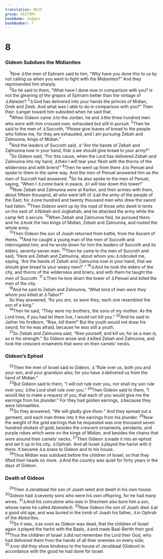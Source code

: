 ```yaml
---
translation: NKJV
group: HISTORY
bookName: Judges 
bookNumber: 7
---
```


<div class="title"><h1>8</h1><h3>Gideon Subdues the Midianites</h3></div>
<span class="verse cac_8_1"> <sup>1</sup>Now <a data-toggle="tooltip" data-placement="bottom" title="Judg. 12:1; 2 Sam. 19:41">⚓</a>the men of Ephraim said to him, “Why have you done this to us by not calling us when you went to fight with the Midianites?” And they reprimanded him sharply.<br/></span>
<span class="verse cac_8_2"> <sup>2</sup>So he said to them, “What have I done now in comparison with you? <i>Is</i> not the gleaning <i>of</i> <i>the</i> <i>grapes</i> of Ephraim better than the vintage of <a data-toggle="tooltip" data-placement="bottom" title="Judg. 6:11">⚓</a>Abiezer? </span>
<span class="verse cac_8_3"><sup>3</sup><a data-toggle="tooltip" data-placement="bottom" title="Judg. 7:24, 25">⚓</a>God has delivered into your hands the princes of Midian, Oreb and Zeeb. And what was I able to do in comparison with you?” Then their <a data-toggle="tooltip" data-placement="bottom" title="Prov. 15:1">⚓</a>anger toward him subsided when he said that.<br/></span>
<span class="verse cac_8_4"> <sup>4</sup>When Gideon came <a data-toggle="tooltip" data-placement="bottom" title="Judg. 7:25">⚓</a>to the Jordan, he and <a data-toggle="tooltip" data-placement="bottom" title="Judg. 7:6">⚓</a>the three hundred men who <i>were</i> with him crossed over, exhausted but still in pursuit. </span>
<span class="verse cac_8_5"><sup>5</sup>Then he said to the men of <a data-toggle="tooltip" data-placement="bottom" title="Gen. 33:17; Ps. 60:6">⚓</a>Succoth, “Please give loaves of bread to the people who follow me, for they are exhausted, and I am pursuing Zebah and Zalmunna, kings of Midian.”<br/></span>
<span class="verse cac_8_6"> <sup>6</sup>And the leaders of Succoth said, <a data-toggle="tooltip" data-placement="bottom" title="1 Kin. 20:11; Judg. 8:15">⚓</a>“<i>Are</i> the hands of Zebah and Zalmunna now in your hand, that <a data-toggle="tooltip" data-placement="bottom" title="1 Sam. 25:11">⚓</a>we should give bread to your army?”<br/></span>
<span class="verse cac_8_7"> <sup>7</sup>So Gideon said, “For this cause, when the Lord has delivered Zebah and Zalmunna into my hand, <a data-toggle="tooltip" data-placement="bottom" title="Judg. 8:16">⚓</a>then I will tear your flesh with the thorns of the wilderness and with briers!” </span>
<span class="verse cac_8_8"><sup>8</sup>Then he went up from there <a data-toggle="tooltip" data-placement="bottom" title="Gen. 32:30, 31; 1 Kin. 12:25">⚓</a>to Penuel and spoke to them in the same way. And the men of Penuel answered him as the men of Succoth had answered. </span>
<span class="verse cac_8_9"><sup>9</sup>So he also spoke to the men of Penuel, saying, “When I <a data-toggle="tooltip" data-placement="bottom" title="1 Kin. 22:27">⚓</a>come back in peace, <a data-toggle="tooltip" data-placement="bottom" title="Judg. 8:17">⚓</a>I will tear down this tower!”<br/></span>
<span class="verse cac_8_10"> <sup>10</sup>Now Zebah and Zalmunna <i>were</i> at Karkor, and their armies with them, about fifteen thousand, all who were left of <a data-toggle="tooltip" data-placement="bottom" title="Judg. 7:12">⚓</a>all the army of the people of the East; for <a data-toggle="tooltip" data-placement="bottom" title="Judg. 6:5">⚓</a>one hundred and twenty thousand men who drew the sword had fallen. </span>
<span class="verse cac_8_11"><sup>11</sup>Then Gideon went up by the road of those who dwell in tents on the east of <a data-toggle="tooltip" data-placement="bottom" title="Num. 32:35, 42">⚓</a>Nobah and Jogbehah; and he attacked the army while the camp felt <a data-toggle="tooltip" data-placement="bottom" title="Judg. 18:27; (1 Thess. 5:3)">⚓</a>secure. </span>
<span class="verse cac_8_12"><sup>12</sup>When Zebah and Zalmunna fled, he pursued them; and he <a data-toggle="tooltip" data-placement="bottom" title="Ps. 83:11">⚓</a>took the two kings of Midian, Zebah and Zalmunna, and routed the whole army.<br/></span>
<span class="verse cac_8_13"> <sup>13</sup>Then Gideon the son of Joash returned from battle, from the Ascent of Heres. </span>
<span class="verse cac_8_14"><sup>14</sup>And he caught a young man of the men of Succoth and interrogated him; and he wrote down for him the leaders of Succoth and its elders, seventy-seven men. </span>
<span class="verse cac_8_15"><sup>15</sup>Then he came to the men of Succoth and said, “Here are Zebah and Zalmunna, about whom you <a data-toggle="tooltip" data-placement="bottom" title="Judg. 8:6">⚓</a>ridiculed me, saying, ‘<i>Are</i> the hands of Zebah and Zalmunna now in your hand, that we should give bread to your weary men?’ ” </span>
<span class="verse cac_8_16"><sup>16</sup><a data-toggle="tooltip" data-placement="bottom" title="Judg. 8:7">⚓</a>And he took the elders of the city, and thorns of the wilderness and briers, and with them he taught the men of Succoth. </span>
<span class="verse cac_8_17"><sup>17</sup><a data-toggle="tooltip" data-placement="bottom" title="Judg. 8:9">⚓</a>Then he tore down the tower of <a data-toggle="tooltip" data-placement="bottom" title="1 Kin. 12:25">⚓</a>Penuel and killed the men of the city.<br/></span>
<span class="verse cac_8_18"> <sup>18</sup>And he said to Zebah and Zalmunna, “What kind of men <i>were</i> <i>they</i> whom you killed at <a data-toggle="tooltip" data-placement="bottom" title="Judg. 4:6; Ps. 89:12">⚓</a>Tabor?”<br/> So they answered, “As you <i>are,</i> so <i>were</i> they; each one resembled the son of a king.”<br/></span>
<span class="verse cac_8_19"> <sup>19</sup>Then he said, “They <i>were</i> my brothers, the sons of my mother. <i>As</i> the Lord lives, if you had let them live, I would not kill you.” </span>
<span class="verse cac_8_20"><sup>20</sup>And he said to Jether his firstborn, “Rise, kill them!” But the youth would not draw his sword; for he was afraid, because he <i>was</i> still a youth.<br/></span>
<span class="verse cac_8_21"> <sup>21</sup>So Zebah and Zalmunna said, “Rise yourself, and kill us; for as a man <i>is, so is</i> his strength.” So Gideon arose and <a data-toggle="tooltip" data-placement="bottom" title="Ps. 83:11">⚓</a>killed Zebah and Zalmunna, and took the crescent ornaments that <i>were</i> on their camels’ necks.<br/></span>
<div class="title"><h3>Gideon’s Ephod</h3></div>
<span class="verse cac_8_22"> <sup>22</sup>Then the men of Israel said to Gideon, <a data-toggle="tooltip" data-placement="bottom" title="(Judg. 9:8)">⚓</a>“Rule over us, both you and your son, and your grandson also; for you have <a data-toggle="tooltip" data-placement="bottom" title="Judg. 3:9; 9:17">⚓</a>delivered us from the hand of Midian.”<br/></span>
<span class="verse cac_8_23"> <sup>23</sup>But Gideon said to them, “I will not rule over you, nor shall my son rule over you; <a data-toggle="tooltip" data-placement="bottom" title="1 Sam. 8:7; 10:19; 12:12; Ps. 10:16">⚓</a>the Lord shall rule over you.” </span>
<span class="verse cac_8_24"><sup>24</sup>Then Gideon said to them, “I would like to make a request of you, that each of you would give me the earrings from his plunder.” For they had golden earrings, <a data-toggle="tooltip" data-placement="bottom" title="Gen. 37:25, 28">⚓</a>because they <i>were</i> Ishmaelites.<br/></span>
<span class="verse cac_8_25"> <sup>25</sup>So they answered, “We will gladly give <i>them.</i>” And they spread out a garment, and each man threw into it the earrings from his plunder. </span>
<span class="verse cac_8_26"><sup>26</sup>Now the weight of the gold earrings that he requested was one thousand seven hundred <i>shekels</i> of gold, besides the crescent ornaments, pendants, and purple robes which <i>were</i> on the kings of Midian, and besides the chains that <i>were</i> around their camels’ necks. </span>
<span class="verse cac_8_27"><sup>27</sup>Then Gideon <a data-toggle="tooltip" data-placement="bottom" title="Judg. 17:5">⚓</a>made it into an ephod and set it up in his city, <a data-toggle="tooltip" data-placement="bottom" title="Judg. 6:11, 24">⚓</a>Ophrah. And all Israel <a data-toggle="tooltip" data-placement="bottom" title="(Ps. 106:39)">⚓</a>played the harlot with it there. It became <a data-toggle="tooltip" data-placement="bottom" title="Deut. 7:16">⚓</a>a snare to Gideon and to his house.<br/></span>
<span class="verse cac_8_28"> <sup>28</sup>Thus Midian was subdued before the children of Israel, so that they lifted their heads no more. <a data-toggle="tooltip" data-placement="bottom" title="Judg. 5:31">⚓</a>And the country was quiet for forty years in the days of Gideon.<br/></span>
<div class="title"><h3>Death of Gideon</h3></div>
<span class="verse cac_8_29"> <sup>29</sup>Then <a data-toggle="tooltip" data-placement="bottom" title="Judg. 6:32; 7:1">⚓</a>Jerubbaal the son of Joash went and dwelt in his own house. </span>
<span class="verse cac_8_30"><sup>30</sup>Gideon had <a data-toggle="tooltip" data-placement="bottom" title="Judg. 9:2, 5">⚓</a>seventy sons who were his own offspring, for he had many wives. </span>
<span class="verse cac_8_31"><sup>31</sup><a data-toggle="tooltip" data-placement="bottom" title="Judg. 9:1">⚓</a>And his concubine who <i>was</i> in Shechem also bore him a son, whose name he called Abimelech. </span>
<span class="verse cac_8_32"><sup>32</sup>Now Gideon the son of Joash died <a data-toggle="tooltip" data-placement="bottom" title="Gen. 25:8; Job 5:26">⚓</a>at a good old age, and was buried in the tomb of Joash his father, <a data-toggle="tooltip" data-placement="bottom" title="Judg. 6:24; 8:27">⚓</a>in Ophrah of the Abiezrites.<br/></span>
<span class="verse cac_8_33"> <sup>33</sup>So it was, <a data-toggle="tooltip" data-placement="bottom" title="Judg. 2:19">⚓</a>as soon as Gideon was dead, that the children of Israel again <a data-toggle="tooltip" data-placement="bottom" title="Judg. 2:17">⚓</a>played the harlot with the Baals, <a data-toggle="tooltip" data-placement="bottom" title="Judg. 9:4, 46">⚓</a>and made Baal-Berith their god. </span>
<span class="verse cac_8_34"><sup>34</sup>Thus the children of Israel <a data-toggle="tooltip" data-placement="bottom" title="Deut. 4:9; Judg. 3:7; Ps. 78:11, 42; 106:13, 21">⚓</a>did not remember the Lord their God, who had delivered them from the hands of all their enemies on every side; </span>
<span class="verse cac_8_35"><sup>35</sup><a data-toggle="tooltip" data-placement="bottom" title="Judg. 9:16–18">⚓</a>nor did they show kindness to the house of Jerubbaal (Gideon) in accordance with the good he had done for Israel.<br/></span>
